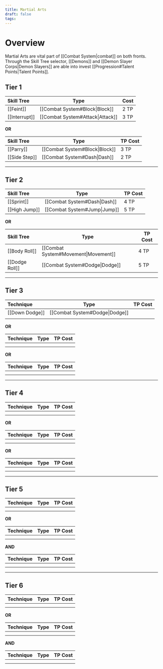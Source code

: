 ```yaml
---
title: Martial Arts
draft: false
tags:
---
```


# Overview
Martial Arts are vital part of [[Combat System|combat]] on both fronts.  Through the Skill Tree selector, [[Demons]] and [[Demon Slayer Corps|Demon Slayers]] are able into invest [[Progression#Talent Points|Talent Points]]. 


## Tier 1 
| Skill Tree    | **Type**                         | Cost |
| :------------ | -------------------------------- | ---- |
| [[Feint]]     | [[Combat System#Block\|Block]]   | 2 TP |
| [[Interrupt]] | [[Combat System#Attack\|Attack]] | 3 TP |
**OR**

| Skill Tree    | Type                           | TP Cost |
| :------------ | ------------------------------ | ------- |
| [[Parry]]     | [[Combat System#Block\|Block]] | 3 TP    |
| [[Side Step]] | [[Combat System#Dash\|Dash]]   | 2 TP    |

---
## Tier 2
| Skill Tree    | Type                         | TP Cost |
| :------------ | ---------------------------- | ------- |
| [[Sprint]]    | [[Combat System#Dash\|Dash]] | 4 TP    |
| [[High Jump]] | [[Combat System#Jump\|Jump]] | 5 TP    |
**OR**

| Skill Tree     | Type                                 | TP Cost |
| :------------- | ------------------------------------ | ------- |
| [[Body Roll]]  | [[Combat System#Movement\|Movement]] | 4 TP    |
| [[Dodge Roll]] | [[Combat System#Dodge\|Dodge]]       | 5 TP    |

---
## Tier 3
| Technique      | Type                           | TP Cost |
| :------------- | ------------------------------ | ------- |
| [[Down Dodge]] | [[Combat System#Dodge\|Dodge]] |         |
|                |                                |         |
**OR**

| Technique | Type | TP Cost |
| :-------- | ---- | ------- |
|           |      |         |
|           |      |         |
**OR**

| Technique | Type | TP Cost |
| :-------- | ---- | ------- |
|           |      |         |
|           |      |         |

---
## Tier 4
| Technique | Type | TP Cost |
| :-------- | ---- | ------- |
|           |      |         |
|           |      |         |
**OR**

| Technique | Type | TP Cost |
| :-------- | ---- | ------- |
|           |      |         |
|           |      |         |
**OR**

| Technique | Type | TP Cost |
| :-------- | ---- | ------- |
|           |      |         |
|           |      |         |

---
## Tier 5
| Technique | Type | TP Cost |
| :-------- | ---- | ------- |
|           |      |         |
|           |      |         |
**OR**

| Technique | Type | TP Cost |
| :-------- | ---- | ------- |
|           |      |         |
|           |      |         |
**AND**

| Technique | Type | TP Cost |
| :-------- | ---- | ------- |
|           |      |         |
|           |      |         |

---
## Tier 6
| Technique | Type | TP Cost |
| :-------- | ---- | ------- |
|           |      |         |
|           |      |         |
**OR**

| Technique | Type | TP Cost |
| :-------- | ---- | ------- |
|           |      |         |
|           |      |         |

**AND**

| Technique | Type | TP Cost |
| :-------- | ---- | ------- |
|           |      |         |
|           |      |         |
